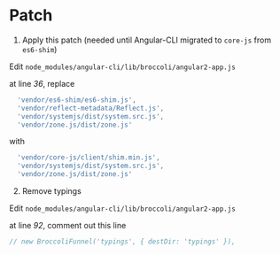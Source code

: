 Patch
=====

1. Apply this patch (needed until Angular-CLI migrated to `core-js` from `es6-shim`) 

  Edit `node_modules/angular-cli/lib/broccoli/angular2-app.js`
  
  at line *36*, replace 
  ```js
    'vendor/es6-shim/es6-shim.js',
    'vendor/reflect-metadata/Reflect.js',
    'vendor/systemjs/dist/system.src.js',
    'vendor/zone.js/dist/zone.js'
  ```
  
  with
  ```js
    'vendor/core-js/client/shim.min.js',
    'vendor/systemjs/dist/system.src.js',
    'vendor/zone.js/dist/zone.js'
  ```

2. Remove typings

  Edit `node_modules/angular-cli/lib/broccoli/angular2-app.js`
  
  at line *92*, comment out this line
  
  ```js
  // new BroccoliFunnel('typings', { destDir: 'typings' }),
  ```
